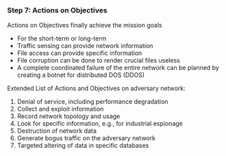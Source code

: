### Step 7: Actions on Objectives

Actions on Objectives finally achieve the mission goals

- For the short-term or long-term
- Traffic sensing can provide network information
- File access can provide specific information
- File corruption can be done to render crucial files useless
- A complete coordinated failure of the entire network can be planned by creating a botnet for distributed DOS (DDOS)

Extended List of Actions and Objectives on adversary network:

1. Denial of service, including performance degradation
2. Collect and exploit information
3. Record network topology and usage
4. Look for specific information, e.g., for industrial espionage
5. Destruction of network data
6. Generate bogus traffic on the adversary network
7. Targeted altering of data in specific databases
